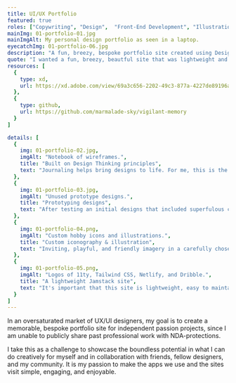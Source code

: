 ```yaml
---
title: UI/UX Portfolio
featured: true
roles: ["Copywriting", "Design",  "Front-End Development", "Illustration"]
mainImg: 01-portfolio-01.jpg
mainImgAlt: My personal design portfolio as seen in a laptop.
eyecatchImg: 01-portfolio-06.jpg
description: "A fun, breezy, bespoke portfolio site created using Design Thinking principles, custom illustration and iconography, and built with Jamstack architecture to deliver a joyful, lightweight experience."
quote: "I wanted a fun, breezy, beautful site that was lightweight and easy to maintain. It reflects who I am as a person and in the work that I do. Reaching out and connecting with the creative spark in others is special. It's something that generic social hubs cannot provide. There is so much power and satisfaction in online exploration. There's power in finding and consuming the content you want, rather than blindly relying on what is served to you via often exploitative algorithms."
resources: [
  {
    type: xd,
    url: https://xd.adobe.com/view/69a3c656-2202-49c3-877a-4227de89196a-3cf0/
  },
  {
    type: github,
    url: https://github.com/marmalade-sky/vigilant-memory
  }
]

details: [
  { 
    img: 01-portfolio-02.jpg, 
    imgAlt: "Notebook of wireframes.",
    title: "Built on Design Thinking principles",
    text: "Journaling helps bring designs to life. For me, this is the beginning of the ideation phase. Here I begin UX/UI portfolio research, rough wireframe sketches, and copy drafting. Afterwards, I start prototyping design concepts in Adobe XD and solicit feedback from designers in my network on which designs they preferred and why."
  },
  { 
    img: 01-portfolio-03.jpg,
    imgAlt: "Unused prototype designs.", 
    title: "Prototyping designs",
    text: "After testing an initial designs that included superfulous content that wasn't well received (turns out no one really cares about the books I'm reading), I go back and create two additional designs that focus more on the work I'm doing and the art I'm creating rather than the content I'm consuming."
  },
  { 
    img: 01-portfolio-04.png, 
    imgAlt: "Custom hobby icons and illustrations.",
    title: "Custom iconography & illustration",
    text: "Inviting, playful, and friendly imagery in a carefully chosen color palette is central to this site. It brings humanity and warmth to the ones and zeros of digital art. Every vector-based icon and illustration is hand-crafted in Adobe Illustrator and scales beautifully on any size device."
  },
  { 
    img: 01-portfolio-05.png,
    imgAlt: "Logos of 11ty, Tailwind CSS, Netlify, and Dribble.",
    title: "A lightweight Jamstack site",
    text: "It's important that this site is lightweight, easy to maintain, and without friction in its use. That means taking just as much care with the code as I do the visual design. Built as a Jamstack site, this portfolio delivers dynamic content with a pre-built front end and leverages the static site generator Eleventy, the Tailwind CSS utility library, Netlify, and the Dribbble API."
  }
]
---
```


In an oversaturated market of UX/UI designers, my goal is to create a memorable, bespoke portfolio site for independent passion projects, since I am unable to publicly share past professional work with NDA-protections. 

I take this as a challenge to showcase the boundless potential in what I can do creatively for myself and in collaboration with friends, fellow designers, and my community. It is my passion to make the apps we use and the sites visit simple, engaging, and enjoyable.